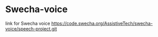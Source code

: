 # Swecha-voice
link for Swecha voice https://code.swecha.org/AssistiveTech/swecha-voice/speech-project.git
